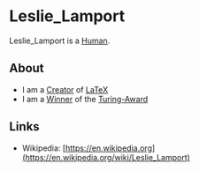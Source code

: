 # Leslie_Lamport

Leslie_Lamport is a [Human](40000001.md).

## About

- I am a [Creator](600098.md) of [LaTeX](9300010.md)
- I am a [Winner](404.md) of the [Turing-Award](640025.md)

## Links

- Wikipedia: [https://en.wikipedia.org](https://en.wikipedia.org/wiki/Leslie_Lamport)
